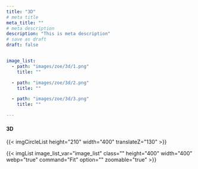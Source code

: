 ```yaml
---
title: "3D"
# meta title
meta_title: ""
# meta description
description: "This is meta description"
# save as draft
draft: false


image_list:
  - path: "images/zoe/3d/1.png"
    title: ""

  - path: "images/zoe/3d/2.png"
    title: ""

  - path: "images/zoe/3d/3.png"
    title: ""

---
```


#### 3D

{{< imgCircleList   height="210" width="400"  translateZ="130"   >}}


<div class=" circle-img-flat-list">
{{< imgList image_list_var="image_list" class="" height="400" width="400" webp="true" command="Fit" option="" zoomable="true" >}}
</div>



